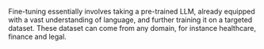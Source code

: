 Fine-tuning essentially involves taking a pre-trained LLM, already equipped with a vast understanding of language, and further training it on a targeted dataset. These dataset can come from any domain, for instance healthcare, finance and legal.
